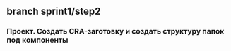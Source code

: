 ## branch sprint1/step2

### Проект. Создать CRA-заготовку и создать структуру папок под компоненты
